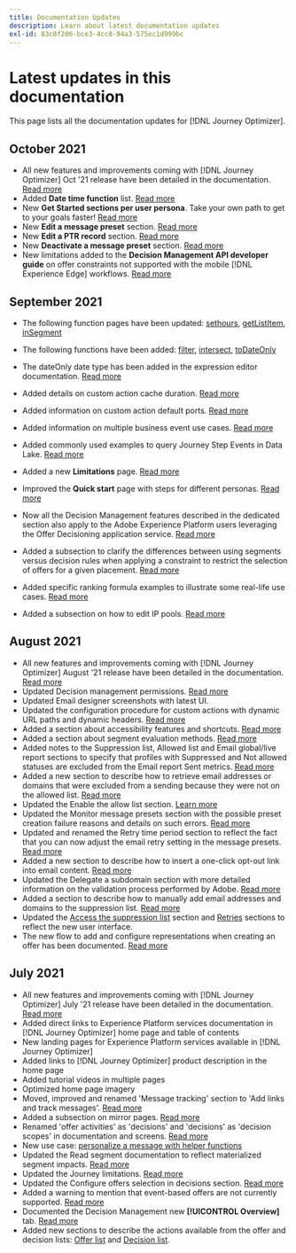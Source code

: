 ```yaml
---
title: Documentation Updates
description: Learn about latest documentation updates
exl-id: 83c8f206-bce3-4cc8-94a3-575ec1d999bc
---
```

# Latest updates in this documentation

This page lists all the documentation updates for [!DNL Journey Optimizer].


## October 2021

* All new features and improvements coming with [!DNL Journey Optimizer] Oct '21 release have been detailed in the documentation. [Read more](release-notes.md)
* Added **Date time function** list. [Read more](personalization/functions/dates.md)
* New **Get Started sections per user persona**. Take your own path to get to your goals faster! [Read more](quick-start.md)
* New **Edit a message preset** section. [Read more](configuration/message-presets.md#edit-message-preset)
* New **Edit a PTR record** section. [Read more](configuration/ptr-records.md#edit-ptr-record)
* New **Deactivate a message preset** section. [Read more](configuration/message-presets.md#edit-message-preset#deactivate-preset)
* New limitations added to the **Decision Management API developer guide** on offer constraints not supported with the mobile [!DNL Experience Edge] workflows. [Read more](offers/api-reference/offers-api/personalized-offers/create.md#limitations)
<!--* New **Create simulations** section. [Read more](offers/offer-activities/simulation.md)
* Updated **Add decision scopes** section. [Read more](offers/offer-activities/create-offer-activities.md#add-decision-scopes)
* Updated **Define content for your representations** section. [Read more](offers/offer-library/creating-personalized-offers.md#content)-->

## September 2021

* The following function pages have been updated: [sethours](https://experienceleague.adobe.com/docs/journeys/using/building-advanced-conditions-journeys/main-functions-journey/date/functionsethours.html), [getListItem](https://experienceleague.adobe.com/docs/journeys/using/building-advanced-conditions-journeys/main-functions-journey/list/functiongetlistitem.html), [inSegment](https://experienceleague.adobe.com/docs/journeys/using/building-advanced-conditions-journeys/main-functions-journey/adobe-experience-platform/functioninsegment.html)

* The following functions have been added: [filter](https://experienceleague.adobe.com/docs/journeys/using/building-advanced-conditions-journeys/main-functions-journey/list/functionfilter.html), [intersect](https://experienceleague.adobe.com/docs/journeys/using/building-advanced-conditions-journeys/main-functions-journey/list/functiontintersect.html), [toDateOnly](https://experienceleague.adobe.com/docs/journeys/using/building-advanced-conditions-journeys/main-functions-journey/conversion/functiontodateonly.html)

* The dateOnly date type has been added in the expression editor documentation. [Read more](https://experienceleague.adobe.com/docs/journeys/using/building-advanced-conditions-journeys/syntax/data-types.html?lang=en)

* Added details on custom action cache duration. [Read more](datasource/external-data-sources.md#section_wjp_nl5_nhb)

* Added information on custom action default ports. [Read more](action/about-custom-action-configuration.md#url-configuration)

* Added information on multiple business event use cases. [Read more](event/about-creating-business.md#multiple-business-events)

* Added commonly used examples to query Journey Step Events in Data Lake. [Read more](reports/query-examples.md)

* Added a new **Limitations** page. [Read more](limitations.md)

* Improved the **Quick start** page with steps for different personas. [Read more](quick-start.md)

    <!--* Added a new section on how to define and personalize content for offers' representations. [Read more](offers/offer-library/creating-personalized-offers.md#content)-->

* Now all the Decision Management features described in the dedicated section also apply to the Adobe Experience Platform users leveraging the Offer Decisioning application service. [Read more](offers/get-started/starting-offer-decisioning.md)

* Added a subsection to clarify the differences between using segments versus decision rules when applying a constraint to restrict the selection of offers for a given placement. [Read more](offers/offer-activities/create-offer-activities.md#segments-vs-decision-rules)

* Added specific ranking formula examples to illustrate some real-life use cases. [Read more](offers/offer-library/create-ranking-formulas.md#ranking-formula-examples)

* Added a subsection on how to edit IP pools. [Read more](configuration/ip-pools.md#edit-ip-pool)

## August 2021

* All new features and improvements coming with [!DNL Journey Optimizer] August '21 release have been detailed in the documentation. [Read more](release-notes.md)
* Updated Decision management permissions. [Read more](administration/ootb-product-profiles.md)
* Updated Email designer screenshots with latest UI.
* Updated the configuration procedure for custom actions with dynamic URL paths and dynamic headers. [Read more](action/about-custom-action-configuration.md#url-configuration)
* Added a section about accessibility features and shortcuts. [Read more](user-interface.md#accessibility)
* Added a section about segment evaluation methods. [Read more](segment/about-segments.md#evaluation-method-in-journey-optimizer)
* Added notes to the Suppression list, Allowed list and Email global/live report sections to specify that profiles with Suppressed and Not allowed statuses are excluded from the Email report Sent metrics. [Read more](reports/email-global-report.md)
* Added a new section to describe how to retrieve email addresses or domains that were excluded from a sending because they were not on the allowed list. [Read more](allow-list.md#reporting)
* Updated the Enable the allow list section. [Learn more](allow-list.md#enable-allow-list)
* Updated the Monitor message presets section with the possible preset creation failure reasons and details on such errors. [Read more](configuration/message-presets.md#monitor-message-presets)
* Updated and renamed the Retry time period section to reflect the fact that you can now adjust the email retry setting in the message presets. [Read more](configuration/retries.md#retry-duration)
* Added a new section to describe how to insert a one-click opt-out link into email content. [Read more](message-tracking.md#one-click-opt-out-link)
* Updated the Delegate a subdomain section with more detailed information on the validation process performed by Adobe. [Read more](configuration/delegate-subdomain.md#subdomain-validation)
* Added a section to describe how to manually add email addresses and domains to the suppression list. [Read more](configuration/manage-suppression-list.md#add-addresses-and-domains)
* Updated the [Access the suppression list](configuration/manage-suppression-list.md#access-suppression-list) section and [Retries](configuration/retries.md) sections to reflect the new user interface.
* The new flow to add and configure representations when creating an offer has been documented. [Read more](offers/offer-library/creating-personalized-offers.md#representations)


## July 2021

* All new features and improvements coming with [!DNL Journey Optimizer] July '21 release have been detailed in the documentation. [Read more](release-notes.md)
* Added direct links to Experience Platform services documentation in [!DNL Journey Optimizer] home page and table of contents
* New landing pages for Experience Platform services available in [!DNL Journey Optimizer] 
* Added links to [!DNL Journey Optimizer] product description in the home page
* Added tutorial videos in multiple pages
* Optimized home page imagery
* Moved, improved and renamed 'Message tracking' section to 'Add links and track messages'. [Read more](message-tracking.md)
* Added a subsection on mirror pages. [Read more](message-tracking.md#mirror-page)
* Renamed 'offer activities' as 'decisions' and 'decisions' as 'decision scopes' in documentation and screens. [Read more](offers/get-started/starting-offer-decisioning.md)
* New use case: [personalize a message with helper functions](personalization/personalization-use-case-helper-functions.md)
* Updated the Read segment documentation to reflect materialized segment impacts. [Read more](building-journeys/read-segment.md)
* Updated the Journey limitations. [Read more](limitations.md)
* Updated the Configure offers selection in decisions section. [Read more](offers/offer-activities/configure-offer-selection.md)
* Added a warning to mention that event-based offers are not currently supported. [Read more](offers/offer-library/creating-personalized-offers.md#eligibility)
* Documented the Decision Management new **[!UICONTROL Overview]** tab. [Read more](offers/get-started/user-interface.md#overview)
* Added new sections to describe the actions available from the offer and decision lists: [Offer list](offers/offer-library/creating-personalized-offers.md#offer-list) and [Decision list](offers/offer-activities/create-offer-activities.md#decision-list).

